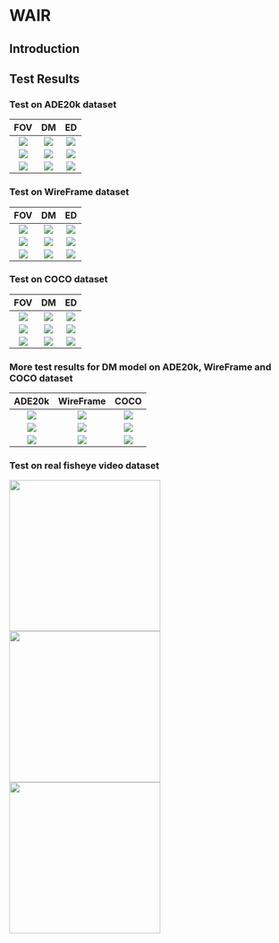 # WAIR
## Introduction

## Test Results

### Test on ADE20k dataset
| FOV | DM | ED |
| :----:| :----: | :----: |
| ![](results/ADE20K_division_model_dataset_FOV_1.gif) | ![](results/ADE20K_division_model_dataset_DM_2.gif) | ![](results/ADE20K_division_model_dataset_ED_4.gif) |
| ![](results/ADE20K_division_model_dataset_FOV_2.gif) | ![](results/ADE20K_division_model_dataset_DM_3.gif) | ![](results/ADE20K_division_model_dataset_ED_6.gif) |
| ![](results/ADE20K_division_model_dataset_FOV_3.gif) | ![](results/ADE20K_division_model_dataset_DM_6.gif)      |   ![](results/ADE20K_division_model_dataset_ED_8.gif)    |

### Test on WireFrame dataset
| FOV | DM | ED |
| :----:| :----: | :----: |
| ![](results/WireFrame_division_model_dataset_FOV_1.gif) | ![](results/WireFrame_division_model_dataset_DM_3.gif) | ![](results/WireFrame_division_model_dataset_ED_1.gif) |
| ![](results/WireFrame_division_model_dataset_FOV_6.gif) | ![](results/WireFrame_division_model_dataset_DM_6.gif) | ![](results/WireFrame_division_model_dataset_ED_4.gif) |
| ![](results/WireFrame_division_model_dataset_FOV_9.gif) | ![](results/WireFrame_division_model_dataset_DM_9.gif)      |   ![](results/WireFrame_division_model_dataset_ED_8.gif)    |

### Test on COCO dataset
| FOV | DM | ED |
| :----:| :----: | :----: |
| ![](results/COCO_division_model_dataset_FOV_3.gif) | ![](results/COCO_division_model_dataset_DM_0.gif) | ![](results/COCO_division_model_dataset_ED_1.gif) |
| ![](results/COCO_division_model_dataset_FOV_4.gif) | ![](results/COCO_division_model_dataset_DM_1.gif) | ![](results/COCO_division_model_dataset_ED_3.gif) |
| ![](results/COCO_division_model_dataset_FOV_5.gif) | ![](results/COCO_division_model_dataset_DM_5.gif)      |   ![](results/COCO_division_model_dataset_ED_5.gif)    |

### More test results for DM model on ADE20k, WireFrame and COCO dataset
| ADE20k | WireFrame | COCO |
| :----:| :----: | :----: |
| ![](results/ADE20K_division_model_dataset_DMDM_8.gif) | ![](results/WireFrame_division_model_dataset_DMDM_3.gif) | ![](results/COCO_division_model_dataset_DMDM_2.gif) |
| ![](results/ADE20K_division_model_dataset_DMDM_10.gif) | ![](results/WireFrame_division_model_dataset_DMDM_6.gif) | ![](results/COCO_division_model_dataset_DMDM_5.gif) |
| ![](results/ADE20K_division_model_dataset_DMDM_14.gif) | ![](results/WireFrame_division_model_dataset_DMDM_15.gif)      |   ![](results/COCO_division_model_dataset_DMDM_11.gif)    |


### Test on real fisheye video dataset
<p float="left">   <img src="results/AlfaA.gif" width="270" />   
                   <img src="results/LectureB.gif" width="270" />   
                   <img src="results/LibraryE.gif" width="270" />  
</p>


